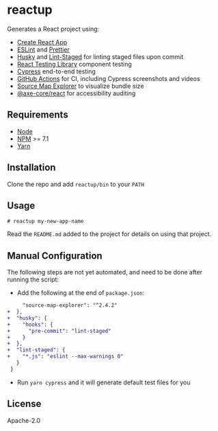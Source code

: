 # reactup

Generates a React project using:

- [Create React App](https://create-react-app.dev/)
- [ESLint](https://eslint.org/) and [Prettier](https://prettier.io/)
- [Husky](https://github.com/typicode/husky) and [Lint-Staged](https://github.com/okonet/lint-staged) for linting staged files upon commit
- [React Testing Library](https://testing-library.com/react) component testing
- [Cypress](https://www.cypress.io/) end-to-end testing
- [GitHub Actions](https://github.com/features/actions) for CI, including Cypress screenshots and videos
- [Source Map Explorer](https://github.com/danvk/source-map-explorer) to visualize bundle size
- [@axe-core/react](https://github.com/dequelabs/axe-core-npm/blob/develop/packages/react/README.md) for accessibility auditing

## Requirements

- [Node](https://nodejs.org/)
- [NPM](https://npmjs.com) >= 7.1
- [Yarn](https://yarnpkg.com/en/docs/install)

## Installation

Clone the repo and add `reactup/bin` to your `PATH`

## Usage

```
# reactup my-new-app-name
```

Read the `README.md` added to the project for details on using that project.

## Manual Configuration

The following steps are not yet automated, and need to be done after running the script:

- Add the following at the end of `package.json`:

```diff
     "source-map-explorer": "^2.4.2"
+  },
+  "husky": {
+    "hooks": {
+      "pre-commit": "lint-staged"
+    }
+  },
+  "lint-staged": {
+    "*.js": "eslint --max-warnings 0"
   }
 }
```

- Run `yarn cypress` and it will generate default test files for you

## License

Apache-2.0
